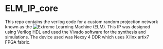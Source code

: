 # ELM_IP_core

This repo contains the verilog code for a custom random projection network known as the ![Extreme Learning Machine (ELM)](https://en.wikipedia.org/wiki/Extreme_learning_machine). This IP was designed using Verilog HDL and used the Vivado software for the synthesis and simulations. The device used was Nexsy 4 DDR which uses Xilinx artix7 FPGA fabric.
